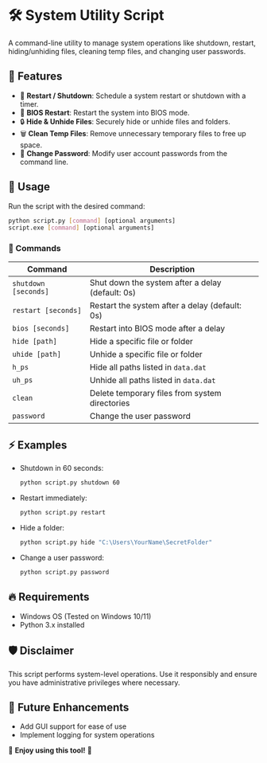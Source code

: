 # 🛠️ System Utility Script

A command-line utility to manage system operations like shutdown, restart, hiding/unhiding files, cleaning temp files, and changing user passwords.

## 🚀 Features
- 🔄 **Restart / Shutdown**: Schedule a system restart or shutdown with a timer.
- 🔧 **BIOS Restart**: Restart the system into BIOS mode.
- 🔒 **Hide & Unhide Files**: Securely hide or unhide files and folders.
- 🗑️ **Clean Temp Files**: Remove unnecessary temporary files to free up space.
- 🔑 **Change Password**: Modify user account passwords from the command line.

## 📌 Usage
Run the script with the desired command:

```bash
python script.py [command] [optional arguments]
script.exe [command] [optional arguments]
```

### 🔹 Commands
| Command       | Description |
|--------------|-------------|
| `shutdown [seconds]` | Shut down the system after a delay (default: 0s) |
| `restart [seconds]` | Restart the system after a delay (default: 0s) |
| `bios [seconds]` | Restart into BIOS mode after a delay |
| `hide [path]` | Hide a specific file or folder |
| `uhide [path]` | Unhide a specific file or folder |
| `h_ps` | Hide all paths listed in `data.dat` |
| `uh_ps` | Unhide all paths listed in `data.dat` |
| `clean` | Delete temporary files from system directories |
| `password` | Change the user password |

## ⚡ Examples
- Shutdown in 60 seconds:
  ```bash
  python script.py shutdown 60
  ```
- Restart immediately:
  ```bash
  python script.py restart
  ```
- Hide a folder:
  ```bash
  python script.py hide "C:\Users\YourName\SecretFolder"
  ```
- Change a user password:
  ```bash
  python script.py password
  ```

## 🔥 Requirements
- Windows OS (Tested on Windows 10/11)
- Python 3.x installed

## 🛡️ Disclaimer
This script performs system-level operations. Use it responsibly and ensure you have administrative privileges where necessary.

## 🎯 Future Enhancements
- Add GUI support for ease of use
- Implement logging for system operations

📌 **Enjoy using this tool!** 🚀

